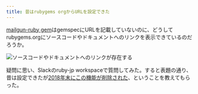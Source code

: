 ```yaml
---
title: 昔はrubygems orgからURLを設定できた
---
```

[mailgun-ruby gem](https://rubygems.org/gems/mailgun-ruby)はgemspecにURLを記載していないのに、どうしてrubygems.orgにソースコードやドキュメントへのリンクを表示できているのだろうか。

![](https://lh4.googleusercontent.com/dF9K-8ySQ6uUAr1Ev7toeRwuWv2J6elAHmCic3RaOHAXj5Bkx4isgUTjKLg1PFFWH5IBDEX0-FCeD4Ua7DwCxIjPIc7ARLMVZFOe89tMlb3RkMO6cWOpsxFoXtkU51goXENvczVE9xV9ggCsHPgkXOd_NtSu9tNvVjvuiR-9fOdlEFXAMbk_zupS "ソースコードやドキュメントへのリンクが存在する")

疑問に思い、Slackのruby-jp workspaceで質問してみた。すると表題の通り、昔は設定できたが[2018年末にこの機能が削除された](https://github.com/rubygems/rubygems.org/pull/1815)、ということを教えてもらった。
